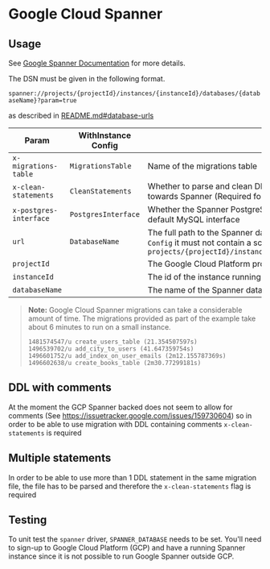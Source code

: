 # Google Cloud Spanner

## Usage

See [Google Spanner Documentation](https://cloud.google.com/spanner/docs) for
more details.

The DSN must be given in the following format.

`spanner://projects/{projectId}/instances/{instanceId}/databases/{databaseName}?param=true`

as described in [README.md#database-urls](../../README.md#database-urls)

| Param | WithInstance Config | Description |
| ----- | ------------------- | ----------- |
| `x-migrations-table` | `MigrationsTable` | Name of the migrations table |
| `x-clean-statements` | `CleanStatements` | Whether to parse and clean DDL statements before running migration towards Spanner (Required for comments and multiple statements) |
| `x-postgres-interface` | `PostgresInterface` | Whether the Spanner PostgreSQL interface is being used instead of the default MySQL interface |
| `url` | `DatabaseName` | The full path to the Spanner database resource. If provided as part of `Config` it must not contain a scheme or query string to match the format `projects/{projectId}/instances/{instanceId}/databases/{databaseName}`|
| `projectId` || The Google Cloud Platform project id
| `instanceId` || The id of the instance running Spanner
| `databaseName` || The name of the Spanner database

> **Note:** Google Cloud Spanner migrations can take a considerable amount of
> time. The migrations provided as part of the example take about 6 minutes to
> run on a small instance.
>
> ```log
> 1481574547/u create_users_table (21.354507597s)
> 1496539702/u add_city_to_users (41.647359754s)
> 1496601752/u add_index_on_user_emails (2m12.155787369s)
> 1496602638/u create_books_table (2m30.77299181s)

## DDL with comments

At the moment the GCP Spanner backed does not seem to allow for comments (See https://issuetracker.google.com/issues/159730604)
so in order to be able to use migration with DDL containing comments `x-clean-statements` is required

## Multiple statements

In order to be able to use more than 1 DDL statement in the same migration file, the file has to be parsed and therefore the `x-clean-statements` flag is required

## Testing

To unit test the `spanner` driver, `SPANNER_DATABASE` needs to be set. You'll
need to sign-up to Google Cloud Platform (GCP) and have a running Spanner
instance since it is not possible to run Google Spanner outside GCP.
